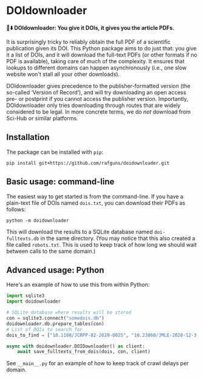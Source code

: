 # DOIdownloader

**📝⬇️ DOIdownloader: You give it DOIs, it gives you the article PDFs.**

It is surprisingly tricky to reliably obtain the full PDF of a scientific
publication given its DOI. This Python package aims to do just that: you give it a list of
DOIs, and it will download the full-text PDFs (or other formats if no PDF is
available), taking care of much of the complexity. It ensures that lookups to
different domains can happen asynchronously (i.e., one slow website won't stall all
your other downloads).

DOIdownloader gives precedence to the publisher-formatted version (the so-called ‘Version of Record’),
and will try downloading an open access pre- or postprint if you cannot access the publisher version.
Importantly, DOIdownloader only tries downloading through routes that are widely
considered to be legal. In more concrete terms, we do *not* download from Sci-Hub or
similar platforms.

## Installation

The package can be installed with `pip`:

```console
pip install git+https://github.com/rafguns/doidownloader.git
```

## Basic usage: command-line

The easiest way to get started is from the command-line.
If you have a plain-text file of DOIs named `dois.txt`, you can download their PDFs as follows:

```console
python -m doidownloader
```

This will download the results to a SQLite database named `doi-fulltexts.db` in the same directory.
(You may notice that this also created a file called `robots.txt`. This is used to keep track of how long
we should wait between calls to the same domain.)


## Advanced usage: Python

Here's an example of how to use this from within Python:

```python
import sqlite3
import doidownloader

# SQLite database where results will be stored
con = sqlite3.connect("somedois.db")
doidownloader.db.prepare_tables(con)
# List of DOIs to search for
dois_to_find = ["10.1108/JCRPP-02-2020-0025", "10.23860/JMLE-2020-12-3-1"]

async with doidownloader.DOIDownloader() as client:
    await save_fulltexts_from_dois(dois, con, client)
```

See `__main__.py` for an example of how to keep track of crawl delays per domain.